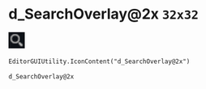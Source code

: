 # d_SearchOverlay@2x `32x32`
<img src="/img/d_SearchOverlay.png" width=32 height=32>

``` CSharp
EditorGUIUtility.IconContent("d_SearchOverlay@2x")
```
```
d_SearchOverlay@2x
```
